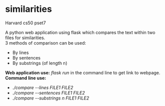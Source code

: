 # similarities
Harvard cs50 pset7

A python web application using flask which compares the text within two files for similarities.<br>
3 methods of comparison can be used:
<ul>
  <li> By lines </li>
  <li> By sentences </li>
  <li> By substrings (of length n) </li>
</ul>
<b>Web application use:</b> <i>flask run</i> in the command line to get link to webpage.<br>
<b>Command line use:</b><br>
<ul>
  <li><i> ./compare --lines FILE1 FILE2 </i></li>
  <li><i> ./compare --sentences FILE1 FILE2 </i></li>
  <li><i> ./compare --substrings n FILE1 FILE2 </i></li>
</ul>
